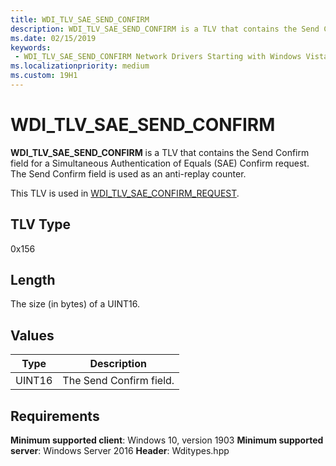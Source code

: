 ```yaml
---
title: WDI_TLV_SAE_SEND_CONFIRM
description: WDI_TLV_SAE_SEND_CONFIRM is a TLV that contains the Send Confirm field for a Simultaneous Authentication of Equals (SAE) Confirm request.
ms.date: 02/15/2019
keywords:
 - WDI_TLV_SAE_SEND_CONFIRM Network Drivers Starting with Windows Vista
ms.localizationpriority: medium
ms.custom: 19H1
---
```


# WDI_TLV_SAE_SEND_CONFIRM

**WDI_TLV_SAE_SEND_CONFIRM** is a TLV that contains the Send Confirm field for a Simultaneous Authentication of Equals (SAE) Confirm request. The Send Confirm field is used as an anti-replay counter.

This TLV is used in [WDI_TLV_SAE_CONFIRM_REQUEST](wdi-tlv-sae-confirm-request.md).

## TLV Type

0x156

## Length

The size (in bytes) of a UINT16.

## Values

| Type | Description |
| --- | --- |
| UINT16 | The Send Confirm field. |

## Requirements

**Minimum supported client**: Windows 10, version 1903
**Minimum supported server**: Windows Server 2016
**Header**: Wditypes.hpp
